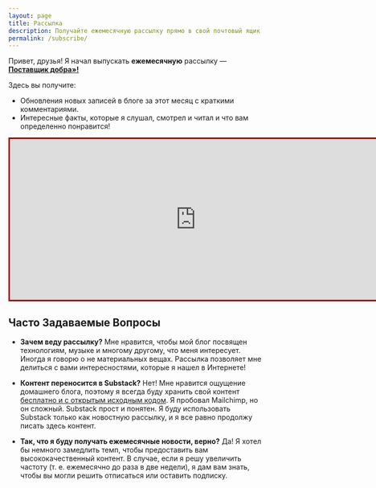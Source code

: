 ```yaml
---
layout: page
title: Рассылка
description: Получайте ежемесячную рассылку прямо в свой почтовый ящик!
permalink: /subscribe/
---
```


Привет, друзья! Я начал выпускать **ежемесячную** рассылку &mdash; [**Поставщик добра»!**](https://olegbukatchuk.substack.com/)

Здесь вы получите:

* Обновления новых записей в блоге за этот месяц с краткими комментариями.
* Интересные факты, которые я слушал, смотрел и читал и что вам определенно понравится!


<!-- <iframe src="https://olegbukatchuk.substack.com/embed" width="780" height="320" style="border:0px solid #EEE; background:none;" frameborder="0" scrolling="no"></iframe> -->

<iframe src="https://olegbukatchuk.substack.com/embed" width="740" height="320" style="border:3px; border-style:solid; border-color:#a00000;background-color:#fffff8;" frameborder="0" scrolling="no"></iframe>


## Часто Задаваемые Вопросы

* **Зачем веду рассылку?** Мне нравится, чтобы мой блог посвящен технологиям, музыке и многому другому, что меня интересует. Иногда я говорю о не материальных вещах. Рассылка позволяет мне делиться с вами интересностями, которые я нашел в Интернете!

* **Контент переносится в Substack?** Нет! Мне нравится ощущение домашнего блога, поэтому я всегда буду хранить свой контент [бесплатно и с открытым исходным кодом](https://github.com/olegbukatchuk/bukatchuk.com). Я пробовал Mailchimp, но он сложный. Substack прост и понятен. Я буду использовать Substack только как новостную рассылку, и я все равно продолжу писать здесь контент.

* **Так, что я буду получать ежемесячные новости, верно?** Да! Я хотел бы немного замедлить темп, чтобы предоставить вам высококачественный контент. В
случае, если я решу увеличить частоту (т. е. ежемесячно до раза в две недели), я дам вам знать, чтобы вы могли решить отписаться или оставить подписку.




